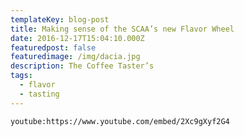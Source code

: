 ```yaml
---
templateKey: blog-post
title: Making sense of the SCAA’s new Flavor Wheel
date: 2016-12-17T15:04:10.000Z
featuredpost: false
featuredimage: /img/dacia.jpg
description: The Coffee Taster’s
tags:
  - flavor
  - tasting
---
```


`youtube:https://www.youtube.com/embed/2Xc9gXyf2G4`
